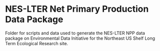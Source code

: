 # NES-LTER Net Primary Production Data Package
Folder for scripts and data used to generate the NES-LTER NPP data package on Environmental Data Initiative for the Northeast US Shelf Long Term Ecological Research site.
